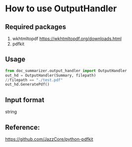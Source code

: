 # How to use OutputHandler

## Required packages
1. wkhtmltopdf
https://wkhtmltopdf.org/downloads.html
2. pdfkit

## Usage
```python
from doc_summarizer.output_handler import OutputHandler
out_hd = OutputHandler(Summary, filepath)
//filepath == "./test.pdf"
out_hd.GeneratePdf()
```

## Input format
string

## Reference:   
https://github.com/JazzCore/python-pdfkit
